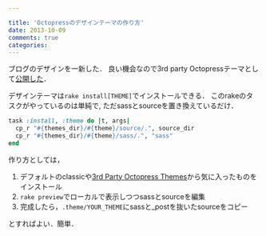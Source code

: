 ```yaml
---

title: 'Octopressのデザインテーマの作り方'
date: 2013-10-09
comments: true
categories: 
---
```


ブログのデザインを一新した．
良い機会なので3rd party Octopressテーマとして[公開した](https://github.com/tcnksm/mnmlpress)．

デザインテーマは`rake install[THEME]`でインストールできる．
このrakeのタスクがやっているのは単純で, ただsassとsourceを置き換えているだけ．

``` ruby
task :install, :theme do |t, args|
  cp_r "#{themes_dir}/#{theme}/source/.", source_dir
  cp_r "#{themes_dir}/#{theme}/sass/.", "sass"
end
```

作り方としては，

1. デフォルトのclassicや[3rd Party Octopress Themes](https://github.com/imathis/octopress/wiki/3rd-Party-Octopress-Themes)から気に入ったものをインストール
2. `rake preview`でローカルで表示しつつsassとsourceを編集
3. 完成したら，`.theme/YOUR_THEME`にsassと_postを抜いたsourceをコピー

とすればよい．簡単．

